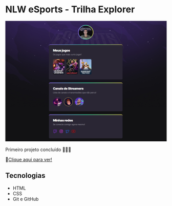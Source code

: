 # NLW eSports - Trilha Explorer

![preview](./.github/preview.png)

Primeiro projeto concluído 🙏🏽😍

🔗[Clique aqui para ver!](https://rsrocha-2020.github.io/nlw-esportes-explorer)

## Tecnologias
- HTML
- CSS
- Git e GitHub



